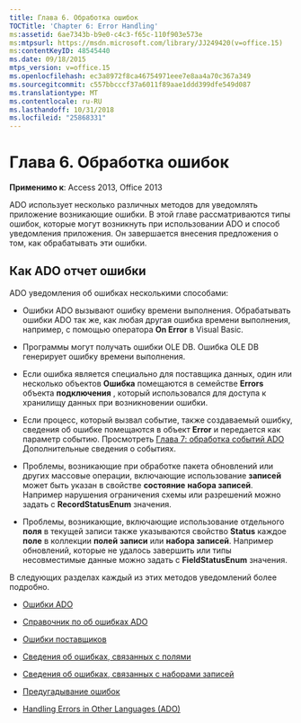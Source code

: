 ```yaml
---
title: Глава 6. Обработка ошибок
TOCTitle: 'Chapter 6: Error Handling'
ms:assetid: 6ae7343b-b9e0-c4c3-f65c-110f903e573e
ms:mtpsurl: https://msdn.microsoft.com/library/JJ249420(v=office.15)
ms:contentKeyID: 48545440
ms.date: 09/18/2015
mtps_version: v=office.15
ms.openlocfilehash: ec3a8972f8ca46754971eee7e8aa4a70c367a349
ms.sourcegitcommit: c557bbcccf37a6011f89aae1ddd399dfe549d087
ms.translationtype: MT
ms.contentlocale: ru-RU
ms.lasthandoff: 10/31/2018
ms.locfileid: "25868331"
---
```

# <a name="chapter-6-error-handling"></a>Глава 6. Обработка ошибок


**Применимо к**: Access 2013, Office 2013

ADO использует несколько различных методов для уведомлять приложение возникающие ошибки. В этой главе рассматриваются типы ошибок, которые могут возникнуть при использовании ADO и способ уведомления приложения. Он завершается внесения предложения о том, как обрабатывать эти ошибки.

## <a name="how-does-ado-report-errors"></a>Как ADO отчет ошибки

ADO уведомления об ошибках несколькими способами:

  - Ошибки ADO вызывают ошибку времени выполнения. Обрабатывать ошибки ADO так же, как любая другая ошибка времени выполнения, например, с помощью оператора **On Error** в Visual Basic.

  - Программы могут получать ошибки OLE DB. Ошибка OLE DB генерирует ошибку времени выполнения.

  - Если ошибка является специально для поставщика данных, один или несколько объектов **Ошибка** помещаются в семействе **Errors** объекта **подключения** , который использовался для доступа к хранилищу данных при возникновении ошибки.

  - Если процесс, который вызвал событие, также создаваемый ошибку, сведения об ошибке помещаются в объект **Error** и передается как параметр событию. Просмотреть [Глава 7: обработка событий ADO](chapter-7-handling-ado-events.md) Дополнительные сведения о событиях.

  - Проблемы, возникающие при обработке пакета обновлений или других массовые операции, включающие использование **записей** может быть указан в свойстве **состояние** **набора записей**. Например нарушения ограничения схемы или разрешений можно задать с **RecordStatusEnum** значения.

  - Проблемы, возникающие, включающие использование отдельного **поля** в текущей записи также указываются свойство **Status** каждое **поле** в коллекции **полей** **записи** или **набора записей**. Например обновлений, которые не удалось завершить или типы несовместимые данные можно задать с **FieldStatusEnum** значения.

В следующих разделах каждый из этих методов уведомлений более подробно.

- [Ошибки ADO](ado-errors.md)

- [Справочник по об ошибках ADO](ado-error-reference.md)

- [Ошибки поставщиков](provider-errors.md)

- [Сведения об ошибках, связанных с полями](field-related-error-information.md)

- [Сведения об ошибках, связанных с наборами записей](recordset-related-error-information.md)

- [Предугадывание ошибок](anticipating-errors.md)

- [Handling Errors in Other Languages (ADO)](handling-errors-in-other-languages.md)